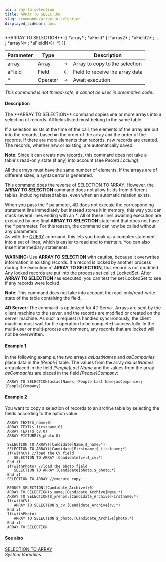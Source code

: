 ```yaml
---
id: array-to-selection
title: ARRAY TO SELECTION
slug: /commands/array-to-selection
displayed_sidebar: docs
---
```


<!--REF #_command_.ARRAY TO SELECTION.Syntax-->**ARRAY TO SELECTION** {( *array* ; *aField* {; *array2* ; *aField2* ; ... ; *arrayN* ; *aFieldN*}{; *} )}<!-- END REF-->
<!--REF #_command_.ARRAY TO SELECTION.Params-->
| Parameter | Type |  | Description |
| --- | --- | --- | --- |
| array | Array | &#8594;  | Array to copy to the selection |
| aField | Field | &#8592; | Field to receive the array data |
| * | Operator | &#8594;  | Await execution |

<!-- END REF-->

*This command is not thread-safe, it cannot be used in preemptive code.*


#### Description 

<!--REF #_command_.ARRAY TO SELECTION.Summary-->The **ARRAY TO SELECTION** command copies one or more arrays into a selection of records.<!-- END REF--> All fields listed must belong to the same table.

If a selection exists at the time of the call, the elements of the array are put into the records, based on the order of the array and the order of the records. If there are more elements than records, new records are created. The records, whether new or existing, are automatically saved.

**Note:** Since it can create new records, this command does not take a table's read-only state (if any) into account (see *Record Locking*). 

All the arrays must have the same number of elements. If the arrays are of different sizes, a syntax error is generated.

This command does the reverse of [SELECTION TO ARRAY](selection-to-array.md). However, the **ARRAY TO SELECTION** command does not allow fields from different tables, including related tables, even when an automatic relation exists.

When you pass the *\** parameter, 4D does not execute the corresponding statement line immediately but instead stores it in memory; this way you can stack several lines ending with an *\**. All of these lines awaiting execution are executed by one final **ARRAY TO SELECTION** statement that does not have the *\** parameter. For this reason, the command can now be called without any parameters.  
As with the [QUERY](query.md) command, this lets you break up a complex statement into a set of lines, which is easier to read and to maintain. You can also insert intermediary statements. 

**WARNING:** Use **ARRAY TO SELECTION** with caution, because it overwrites information in existing records. If a record is locked by another process during the execution of **ARRAY TO SELECTION**, that record is not modified. Any locked records are put into the process set called LockedSet. After **ARRAY TO SELECTION** has executed, you can test the set LockedSet to see if any records were locked.

**Note**: This command does not take into account the read-only/read-write state of the table containing the field. 

**4D Server:** The command is optimized for 4D Server. Arrays are sent by the client machine to the server, and the records are modified or created on the server machine. As such a request is handled synchronously, the client machine must wait for the operation to be completed successfully. In the multi-user or multi-process environment, any records that are locked will not be overwritten.

#### Example 1 

In the following example, the two arrays *asLastNames* and *asCompanies* place data in the *\[People\]* table. The values from the array *asLastNames* area placed in the field *\[People\]Last Name* and the values from the array *asCompanies* are placed in the field *\[People\]Company*:

```4d
 ARRAY TO SELECTION(asLastNames;[People]Last Name;asCompanies;[People]Company)
```

#### Example 2 

You want to copy a selection of records to an archive table by selecting the fields according to the option value:

```4d
 ARRAY TEXT($_name;0)
 ARRAY TEXT($_firstname;0)
 ARRAY TEXT($_cv;0)
 ARRAY PICTURE($_photo;0)
 
 SELECTION TO ARRAY([Candidate]Name;$_name;*)
 SELECTION TO ARRAY([Candidate]Firstname;$_firstname;*)
 If(withCV) //load the CV field
    SELECTION TO ARRAY([Candidate]cv;$_cv;*)
 End if
 If(withPhoto) //load the photo field
    SELECTION TO ARRAY([Candidate]photo;$_photo;*)
 End if
 SELECTION TO ARRAY //execute copy
 
 REDUCE SELECTION([Candidate_Archive];0)
 ARRAY TO SELECTION($_name;[Candidate_Archive]Name;*)
 ARRAY TO SELECTION($_prenom;[Candidate_Archive]Firstname;*)
 If(withCV)
    ARRAY TO SELECTION($_cv;[Candidate_Archive]cv;*)
 End if
 If(withPhoto)
    ARRAY TO SELECTION($_photo;[Candidate_Archive]photo;*)
 End if
 ARRAY TO SELECTION
```

#### See also 

[SELECTION TO ARRAY](selection-to-array.md)  
*System Variables*  
